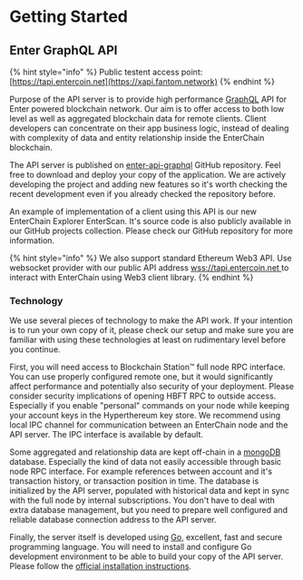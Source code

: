# Getting Started

## Enter GraphQL API

{% hint style="info" %}
Public testent access point: [https://tapi.entercoin.net](https://xapi.fantom.network)
{% endhint %}

Purpose of the API server is to provide high performance [GraphQL](https://graphql.org) API for Enter powered blockchain network. Our aim is to offer access to both low level as well as aggregated blockchain data for remote clients. Client developers can concentrate on their app business logic, instead of dealing with complexity of data and entity relationship inside the EnterChain blockchain.

The API server is published on [enter-api-graphql](https://github.com/Fantom-foundation/fantom-api-graphql) GitHub repository. Feel free to download and deploy your copy of the application. We are actively developing the project and adding new features so it's worth checking the recent development even if you already checked the repository before.

An example of implementation of a client using this API is our new EnterChain Explorer EnterScan. It's source code is also publicly available in our GitHub projects collection. Please check our GitHub repository for more information.

{% hint style="info" %}
We also support standard Ethereum Web3 API. Use websocket provider with our public API address [wss://tapi.entercoin.net ](wss://wsapi.fantom.network)to interact with EnterChain using Web3 client library.
{% endhint %}

### Technology

We use several pieces of technology to make the API work. If your intention is to run your own copy of it, please check our setup and make sure you are familiar with using these technologies at least on rudimentary level before you continue.

First, you will need access to Blockchain Station™ full node RPC interface. You can use properly configured remote one, but it would significantly affect performance and potentially also security of your deployment. Please consider security implications of opening HBFT RPC to outside access. Especially if you enable "personal" commands on your node while keeping your account keys in the Hyperthereum key store. We recommend using local IPC channel for communication between an EnterChain node and the API server. The IPC interface is available by default.&#x20;

Some aggregated and relationship data are kept off-chain in a [mongoDB](https://www.mongodb.com) database. Especially the kind of data not easily accessible through basic node RPC interface. For example references between account and it's transaction history, or transaction position in time. The database is initialized by the API server, populated with historical data and kept in sync with the full node by internal subscriptions. You don't have to deal with extra database management, but you need to prepare well configured and reliable database connection address to the API server.

Finally, the server itself is developed using [Go](https://golang.org), excellent, fast and secure programming language. You will need to install and configure Go development environment to be able to build your copy of the API server. Please follow the [official installation instructions](https://golang.org/doc/install).

